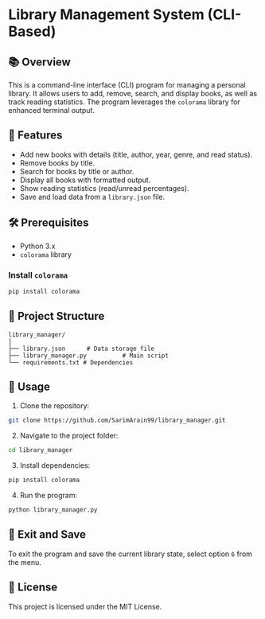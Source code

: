 # Library Management System (CLI-Based)

## 📚 Overview

This is a command-line interface (CLI) program for managing a personal library. It allows users to add, remove, search, and display books, as well as track reading statistics. The program leverages the `colorama` library for enhanced terminal output.

## 🚀 Features

- Add new books with details (title, author, year, genre, and read status).
- Remove books by title.
- Search for books by title or author.
- Display all books with formatted output.
- Show reading statistics (read/unread percentages).
- Save and load data from a `library.json` file.

## 🛠️ Prerequisites

- Python 3.x
- `colorama` library

### Install `colorama`

```bash
pip install colorama
```

## 📂 Project Structure

```
library_manager/
│
├── library.json      # Data storage file
├── library_manager.py          # Main script
└── requirements.txt # Dependencies
```

## 🏁 Usage

1. Clone the repository:

```bash
git clone https://github.com/SarimArain99/library_manager.git
```

2. Navigate to the project folder:

```bash
cd library_manager
```

3. Install dependencies:

```bash
pip install colorama

```

4. Run the program:

```bash
python library_manager.py
```

## 🛑 Exit and Save

To exit the program and save the current library state, select option `6` from the menu.

## 📝 License

This project is licensed under the MIT License.
